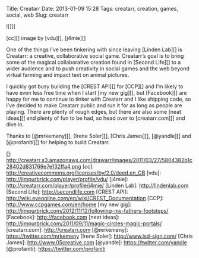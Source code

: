 Title: Creatarr
Date: 2013-01-09 15:28
Tags: creatarr, creation, games, social, web
Slug: creatarr

![][]

</p>

[cc][] image by [vdu][], [j4mie][]

</p>

One of the things I’ve been tinkering with since leaving [Linden Lab][]
is Creatarr: a creative, collaborative social game. Creatarr’s goal is
to bring some of the magical collaborative creation found in [Second
Life][] to a wider audience and to push creativity in social games and
the web beyond virtual farming and impact text on animal pictures.

</p>

I quickly got busy building the [<span class="caps">CREST</span>
<span class="caps">API</span>][] for [<span class="caps">CCP</span>][]
and I’m likely to have even less free time when I start [my new gig][],
but [Facebook][] are happy for me to continue to tinker with Creatarr
and I like shipping code, so I’ve decided to make Creatarr public and
run it for as long as people are playing. There are plenty of rough
edges, but there are also some [neat ideas][] and plenty of fun to be
had, so head over to [creatarr.com][] and dive in.

</p>

Thanks to [@mrkemeny][], [Irene Soler][], [Chris James][], [@yandle][]
and [@profaniti][] for helping to build Creatarr.

</p>

  []: http://creatarr.s3.amazonaws.com/drawarr/images/2011/03/27/5804382b1c28402d831769e7e132ffa4.png
  [cc]: http://creativecommons.org/licenses/by/2.0/deed.en_GB
  [vdu]: http://jimpurbrick.com/player/profile/vdu/
  [j4mie]: http://creatarr.com/player/profile/j4mie/
  [Linden Lab]: http://lindenlab.com
  [Second Life]: http://secondlife.com
  [<span class="caps">CREST</span> <span class="caps">API</span>]: http://wiki.eveonline.com/en/wiki/CREST_Documentation
  [<span class="caps">CCP</span>]: http://www.ccpgames.com/en/home
  [my new gig]: http://jimpurbrick.com/2012/11/12/following-my-fathers-footsteps/
  [Facebook]: http://facebook.com
  [neat ideas]: http://jimpurbrick.com/2011/09/11/magic-circles-magic-portals/
  [creatarr.com]: http://creatarr.com
  [@mrkemeny]: https://twitter.com/mrkemeny
  [Irene Soler]: http://www.isd-sign.com/
  [Chris James]: http://www.05creative.com
  [@yandle]: https://twitter.com/yandle
  [@profaniti]: https://twitter.com/profaniti
